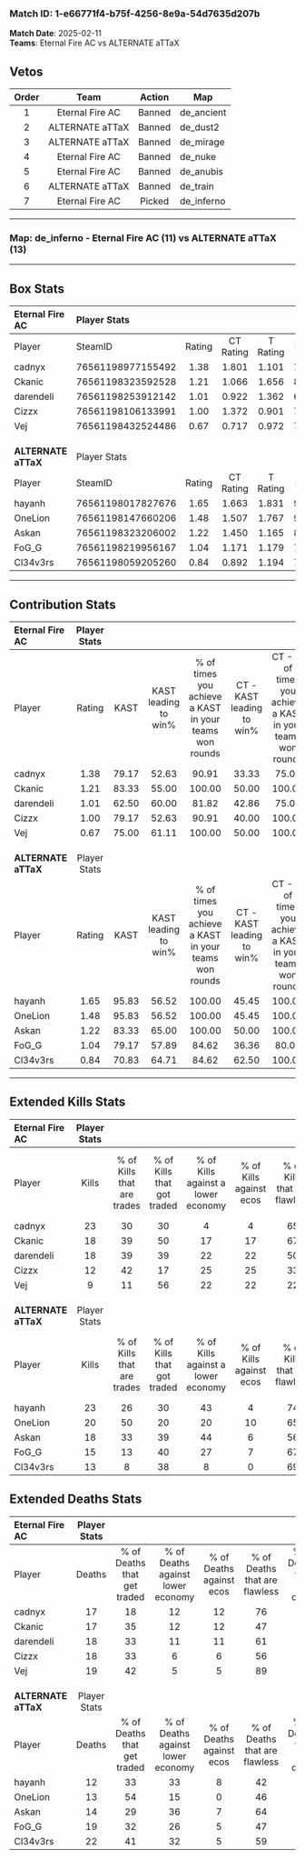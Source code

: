 ### Match ID: 1-e66771f4-b75f-4256-8e9a-54d7635d207b  
**Match Date**: 2025-02-11  
**Teams**: Eternal Fire AC vs ALTERNATE aTTaX  

## Vetos  

| Order | Team | Action | Map |
| :---: | :--: | :----: | --- |
| 1 | Eternal Fire AC | Banned | de_ancient |
| 2 | ALTERNATE aTTaX | Banned | de_dust2 |
| 3 | ALTERNATE aTTaX | Banned | de_mirage |
| 4 | Eternal Fire AC | Banned | de_nuke |
| 5 | Eternal Fire AC | Banned | de_anubis |
| 6 | ALTERNATE aTTaX | Banned | de_train |
| 7 | Eternal Fire AC | Picked | de_inferno |

---  

### **Map**: de_inferno - Eternal Fire AC (11) vs ALTERNATE aTTaX (13)  
---  

## Box Stats  

| **Eternal Fire AC** | Player Stats      |        |           |          |       |      |       |         |        |      |     |
| :- | :- | :-: | :-: | :-: | :-: | :-: | :-: | :-: | :-: | :-: | :-: |
| Player              | SteamID           | Rating | CT Rating | T Rating | KAST  | ADR  | Kills | Assists | Deaths | K/D  | HS% |
| cadnyx              | 76561198977155492 |  1.38  |   1.801   |  1.101   | 79.17 | 84.6 |  23   |    5    |   17   | 1.35 | 60  |
| Ckanic              | 76561198323592528 |  1.21  |   1.066   |  1.656   | 83.33 | 77.1 |  18   |    6    |   17   | 1.06 | 61  |
| darendeli           | 76561198253912142 |  1.01  |   0.922   |  1.362   | 62.50 | 73.2 |  18   |    2    |   18   | 1.00 | 44  |
| Cizzx               | 76561198106133991 |  1.00  |   1.372   |  0.901   | 79.17 | 86.6 |  12   |   12    |   18   | 0.67 | 41  |
| Vej                 | 76561198432524486 |  0.67  |   0.717   |  0.972   | 75.00 | 40.9 |   9   |    6    |   19   | 0.47 | 33  |
|                     |                   |        |           |          |       |      |       |         |        |      |     |
|                     |                   |        |           |          |       |      |       |         |        |      |     |
|                     |                   |        |           |          |       |      |       |         |        |      |     |
| **ALTERNATE aTTaX** | Player Stats      |        |           |          |       |      |       |         |        |      |     |
| Player              | SteamID           | Rating | CT Rating | T Rating | KAST  | ADR  | Kills | Assists | Deaths | K/D  | HS% |
| hayanh              | 76561198017827676 |  1.65  |   1.663   |  1.831   | 95.83 | 94.0 |  23   |    6    |   12   | 1.92 | 56  |
| OneLion             | 76561198147660206 |  1.48  |   1.507   |  1.767   | 95.83 | 82.5 |  20   |    6    |   13   | 1.54 | 60  |
| Askan               | 76561198323206002 |  1.22  |   1.450   |  1.165   | 83.33 | 61.3 |  18   |    3    |   14   | 1.29 | 38  |
| FoG_G               | 76561198219956167 |  1.04  |   1.171   |  1.179   | 79.17 | 79.8 |  15   |    7    |   19   | 0.79 | 33  |
| Cl34v3rs            | 76561198059205260 |  0.84  |   0.892   |  1.194   | 70.83 | 74.6 |  13   |   10    |   22   | 0.59 | 61  |
---  

## Contribution Stats  

| **Eternal Fire AC** | Player Stats |       |                      |                                                        |                           |                                                             |                          |                                                            |
| :- | :-: | :-: | :-: | :-: | :-: | :-: | :-: | :-: |
| Player              |    Rating    | KAST  | KAST leading to win% | % of times you achieve a KAST in your teams won rounds | CT - KAST leading to win% | CT - % of times you achieve a KAST in your teams won rounds | T - KAST leading to win% | T - % of times you achieve a KAST in your teams won rounds |
| cadnyx              |     1.38     | 79.17 |        52.63         |                         90.91                          |           33.33           |                            75.00                            |          70.00           |                           100.00                           |
| Ckanic              |     1.21     | 83.33 |        55.00         |                         100.00                         |           50.00           |                           100.00                            |          58.33           |                           100.00                           |
| darendeli           |     1.01     | 62.50 |        60.00         |                         81.82                          |           42.86           |                            75.00                            |          75.00           |                           85.71                            |
| Cizzx               |     1.00     | 79.17 |        52.63         |                         90.91                          |           40.00           |                           100.00                            |          66.67           |                           85.71                            |
| Vej                 |     0.67     | 75.00 |        61.11         |                         100.00                         |           50.00           |                           100.00                            |          70.00           |                           100.00                           |
|                     |              |       |                      |                                                        |                           |                                                             |                          |                                                            |
|                     |              |       |                      |                                                        |                           |                                                             |                          |                                                            |
|                     |              |       |                      |                                                        |                           |                                                             |                          |                                                            |
| **ALTERNATE aTTaX** | Player Stats |       |                      |                                                        |                           |                                                             |                          |                                                            |
| Player              |    Rating    | KAST  | KAST leading to win% | % of times you achieve a KAST in your teams won rounds | CT - KAST leading to win% | CT - % of times you achieve a KAST in your teams won rounds | T - KAST leading to win% | T - % of times you achieve a KAST in your teams won rounds |
| hayanh              |     1.65     | 95.83 |        56.52         |                         100.00                         |           45.45           |                           100.00                            |          66.67           |                           100.00                           |
| OneLion             |     1.48     | 95.83 |        56.52         |                         100.00                         |           45.45           |                           100.00                            |          66.67           |                           100.00                           |
| Askan               |     1.22     | 83.33 |        65.00         |                         100.00                         |           50.00           |                           100.00                            |          80.00           |                           100.00                           |
| FoG_G               |     1.04     | 79.17 |        57.89         |                         84.62                          |           36.36           |                            80.00                            |          87.50           |                           87.50                            |
| Cl34v3rs            |     0.84     | 70.83 |        64.71         |                         84.62                          |           62.50           |                           100.00                            |          66.67           |                           75.00                            |
---  

## Extended Kills Stats  

| **Eternal Fire AC** | Player Stats |                            |                            |                                    |                         |                              |                                 |                                       |                    |           |
| :- | :-: | :-: | :-: | :-: | :-: | :-: | :-: | :-: | :-: | :-: |
| Player              |    Kills     | % of Kills that are trades | % of Kills that got traded | % of Kills against a lower economy | % of Kills against ecos | % of Kills that are flawless | % of Kills that are close duels | % of Kills that are assisted by flash | Pistol Round Kills | AWP Kills |
| cadnyx              |      23      |             30             |             30             |                 4                  |            4            |              65              |                0                |                   4                   |         0          |     3     |
| Ckanic              |      18      |             39             |             50             |                 17                 |           17            |              67              |               11                |                   6                   |         1          |     0     |
| darendeli           |      18      |             39             |             39             |                 22                 |           22            |              50              |                6                |                   6                   |         0          |     3     |
| Cizzx               |      12      |             42             |             17             |                 25                 |           25            |              33              |               17                |                   0                   |         0          |     1     |
| Vej                 |      9       |             11             |             56             |                 22                 |           22            |              22              |               11                |                   0                   |         3          |     0     |
|                     |              |                            |                            |                                    |                         |                              |                                 |                                       |                    |           |
|                     |              |                            |                            |                                    |                         |                              |                                 |                                       |                    |           |
|                     |              |                            |                            |                                    |                         |                              |                                 |                                       |                    |           |
| **ALTERNATE aTTaX** | Player Stats |                            |                            |                                    |                         |                              |                                 |                                       |                    |           |
| Player              |    Kills     | % of Kills that are trades | % of Kills that got traded | % of Kills against a lower economy | % of Kills against ecos | % of Kills that are flawless | % of Kills that are close duels | % of Kills that are assisted by flash | Pistol Round Kills | AWP Kills |
| hayanh              |      23      |             26             |             30             |                 43                 |            4            |              74              |                0                |                   0                   |         0          |     3     |
| OneLion             |      20      |             50             |             20             |                 20                 |           10            |              65              |               10                |                  10                   |         0          |     2     |
| Askan               |      18      |             33             |             39             |                 44                 |            6            |              56              |                0                |                   0                   |         7          |     0     |
| FoG_G               |      15      |             13             |             40             |                 27                 |            7            |              67              |                0                |                   0                   |         0          |     2     |
| Cl34v3rs            |      13      |             8              |             38             |                 8                  |            0            |              69              |               15                |                   0                   |         0          |     1     |
## Extended Deaths Stats  

| **Eternal Fire AC** | Player Stats |                             |                                   |                          |                               |                            |                           |               |
| :- | :-: | :-: | :-: | :-: | :-: | :-: | :-: | :-: |
| Player              |    Deaths    | % of Deaths that get traded | % of Deaths against lower economy | % of Deaths against ecos | % of Deaths that are flawless | % of Deaths that are close | % of Deaths while blinded | Deaths to AWP |
| cadnyx              |      17      |             18              |                12                 |            12            |              76               |             0              |             6             |       3       |
| Ckanic              |      17      |             35              |                12                 |            12            |              47               |             6              |             0             |       0       |
| darendeli           |      18      |             33              |                11                 |            11            |              61               |             11             |             0             |       1       |
| Cizzx               |      18      |             33              |                 6                 |            6             |              56               |             0              |             0             |       2       |
| Vej                 |      19      |             42              |                 5                 |            5             |              89               |             5              |             5             |       1       |
|                     |              |                             |                                   |                          |                               |                            |                           |               |
|                     |              |                             |                                   |                          |                               |                            |                           |               |
|                     |              |                             |                                   |                          |                               |                            |                           |               |
| **ALTERNATE aTTaX** | Player Stats |                             |                                   |                          |                               |                            |                           |               |
| Player              |    Deaths    | % of Deaths that get traded | % of Deaths against lower economy | % of Deaths against ecos | % of Deaths that are flawless | % of Deaths that are close | % of Deaths while blinded | Deaths to AWP |
| hayanh              |      12      |             33              |                33                 |            8             |              42               |             0              |             8             |       0       |
| OneLion             |      13      |             54              |                15                 |            0             |              46               |             15             |             0             |       0       |
| Askan               |      14      |             29              |                36                 |            7             |              64               |             0              |             7             |       2       |
| FoG_G               |      19      |             32              |                26                 |            5             |              47               |             11             |             5             |       2       |
| Cl34v3rs            |      22      |             41              |                32                 |            5             |              59               |             9              |             0             |       0       |

